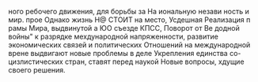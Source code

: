 ного ребочего движения, для борьбы за На иональную незави
ность и мир. прое
Однако жизнь Н@ СТОИТ на место, Усдешная Реализация п
рамы Мира, выдвинутой а ЮО съезде КПСС, Поворот от Ве
додной войны" к разрядке мехдународной напряженности, развитие
экономических связей и политических Отношений на международной
врене выдвигают новые проблемы в деле Укрепления единства со-
цизлистических стран, ставят перед наукой Новые вопросы, хдущие
своего решения.
